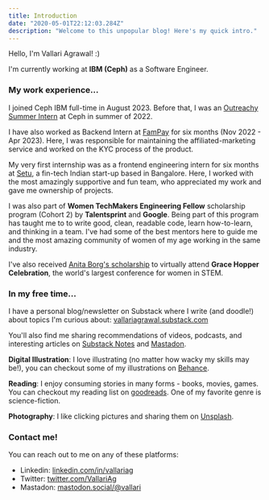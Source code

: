 ```yaml
---
title: Introduction
date: "2020-05-01T22:12:03.284Z"
description: "Welcome to this unpopular blog! Here's my quick intro."
---
```

Hello, I'm Vallari Agrawal! :)

I'm currently working at **IBM (Ceph)** as a Software Engineer. 

### My work experience...

I joined Ceph IBM full-time in August 2023. Before that, I was an [Outreachy Summer Intern](https://www.linkedin.com/feed/update/urn:li:activity:6934127809678176256/) at Ceph in summer of 2022.

I have also worked as Backend Intern at [FamPay](https://fampay.in/) for six months (Nov 2022 - Apr 2023). Here, I was responsible for maintaining the affiliated-marketing service and worked on the KYC process of the product.

My very first internship was as a frontend engineering intern for six months at [Setu](https://setu.co/), a fin-tech Indian start-up based in Bangalore. Here, I worked with the most amazingly supportive and fun team, who appreciated my work and gave me ownership of projects.
 
I was also part of **Women TechMakers Engineering Fellow** scholarship program (Cohort 2) by **Talentsprint** and **Google**. Being part of this program has taught me to to write good, clean, readable code, learn how-to-learn, and thinking in a team. I've had some of the best mentors here to guide me and the most amazing community of women of my age working in the same industry.

I've also received [Anita Borg's scholarship](https://ghc.anitab.org/attend/scholarships/) to virtually attend **Grace Hopper Celebration**, the world's largest conference for women in STEM. 

### In my free time...

I have a personal blog/newsletter on Substack where I write (and doodle!) about topics I'm curious about: [vallariagrawal.substack.com](https://vallariagrawal.substack.com/)

You'll also find me sharing recommendations of videos, podcasts, and interesting articles on [Substack Notes](https://substack.com/@vallariag/notes) and [Mastadon](https://mastodon.social/@vallari). 

**Digital Illustration**: I love illustrating (no matter how wacky my skills may be!), you can checkout some of my illustrations on [Behance](https://www.behance.net/vallariag/).

**Reading**: I enjoy consuming stories in many forms - books, movies, games. You can checkout my reading list on [goodreads](https://goodreads.com/vallariag). One of my favorite genre is science-fiction.

**Photography**: I like clicking pictures and sharing them on [Unsplash](https://unsplash.com/@vallariag).

### Contact me!

You can reach out to me on any of these platforms:
- Linkedin: [linkedin.com/in/vallariag](www.linkedin.com/in/vallariag)
- Twitter: [twitter.com/VallariAg](https://twitter.com/VallariAg)
- Mastadon: [mastodon.social/@vallari](https://mastodon.social/@vallari)
